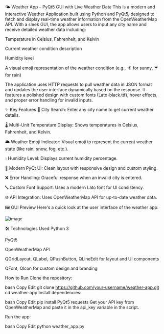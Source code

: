 🌤️ Weather App – PyQt5 GUI with Live Weather Data
This is a modern and interactive Weather Application built using Python and PyQt5, designed to fetch and display real-time weather information from the OpenWeatherMap API. With a sleek GUI, the app allows users to input any city name and receive detailed weather data including:

Temperature in Celsius, Fahrenheit, and Kelvin

Current weather condition description

Humidity level

A visual emoji representation of the weather condition (e.g., ☀️ for sunny, ☔ for rain)

The application uses HTTP requests to pull weather data in JSON format and updates the user interface dynamically based on the response. It features a polished design with custom fonts (Lato-black.ttf), hover effects, and proper error handling for invalid inputs.

✨ Key Features
🧭 City Search: Enter any city name to get current weather details.

🌡️ Multi-Unit Temperature Display: Shows temperatures in Celsius, Fahrenheit, and Kelvin.

🌥️ Weather Emoji Indicator: Visual emoji to represent the current weather state (like rain, snow, fog, etc.).

💧 Humidity Level: Displays current humidity percentage.

🎨 Modern PyQt UI: Clean layout with responsive design and custom styling.

❌ Error Handling: Graceful response when an invalid city is entered.

🔤 Custom Font Support: Uses a modern Lato font for UI consistency.

🌐 API Integration: Uses OpenWeatherMap API for up-to-date weather data.

🖼️ GUI Preview
Here's a quick look at the user interface of the weather app:

![image](https://github.com/user-attachments/assets/e43f640c-f93a-45e9-baea-f3c20607fcd9)

🛠️ Technologies Used
Python 3

PyQt5

OpenWeatherMap API

QGridLayout, QLabel, QPushButton, QLineEdit for layout and UI components

QFont, QIcon for custom design and branding

How to Run
Clone the repository:

bash
Copy
Edit
git clone https://github.com/your-username/weather-app.git
cd weather-app
Install dependencies:

bash
Copy
Edit
pip install PyQt5 requests
Get your API key from OpenWeatherMap and paste it in the api_key variable in the script.

Run the app:

bash
Copy
Edit
python weather_app.py
